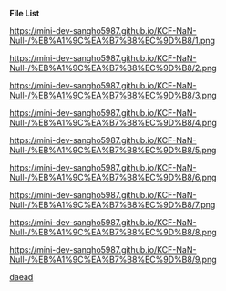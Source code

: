<b>File List</b>

https://mini-dev-sangho5987.github.io/KCF-NaN-Null-/%EB%A1%9C%EA%B7%B8%EC%9D%B8/1.png

https://mini-dev-sangho5987.github.io/KCF-NaN-Null-/%EB%A1%9C%EA%B7%B8%EC%9D%B8/2.png

https://mini-dev-sangho5987.github.io/KCF-NaN-Null-/%EB%A1%9C%EA%B7%B8%EC%9D%B8/3.png

https://mini-dev-sangho5987.github.io/KCF-NaN-Null-/%EB%A1%9C%EA%B7%B8%EC%9D%B8/4.png

https://mini-dev-sangho5987.github.io/KCF-NaN-Null-/%EB%A1%9C%EA%B7%B8%EC%9D%B8/5.png

https://mini-dev-sangho5987.github.io/KCF-NaN-Null-/%EB%A1%9C%EA%B7%B8%EC%9D%B8/6.png

https://mini-dev-sangho5987.github.io/KCF-NaN-Null-/%EB%A1%9C%EA%B7%B8%EC%9D%B8/7.png

https://mini-dev-sangho5987.github.io/KCF-NaN-Null-/%EB%A1%9C%EA%B7%B8%EC%9D%B8/8.png

https://mini-dev-sangho5987.github.io/KCF-NaN-Null-/%EB%A1%9C%EA%B7%B8%EC%9D%B8/9.png

<a href="./deadea.kdokea">daead</a>

